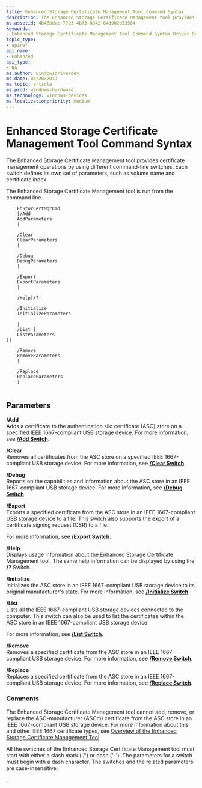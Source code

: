 ```yaml
---
title: Enhanced Storage Certificate Management Tool Command Syntax
description: The Enhanced Storage Certificate Management tool provides certificate management operations by using different command-line switches.
ms.assetid: 4b46bdac-77e3-4b73-8942-64d902d53564
keywords:
- Enhanced Storage Certificate Management Tool Command Syntax Driver Development Tools
topic_type:
- apiref
api_name:
- Enhanced
api_type:
- NA
ms.author: windowsdriverdev
ms.date: 04/20/2017
ms.topic: article
ms.prod: windows-hardware
ms.technology: windows-devices
ms.localizationpriority: medium
---
```


# Enhanced Storage Certificate Management Tool Command Syntax


The Enhanced Storage Certificate Management tool provides certificate management operations by using different command-line switches. Each switch defines its own set of parameters, such as volume name and certificate index.

The Enhanced Storage Certificate Management tool is run from the command line.

```
    EhStorCertMgrCmd 
    [/Add 
    AddParameters 
    |  

    /Clear 
    ClearParameters
    |

    /Debug 
    DebugParameters
    |

    /Export 
    ExportParameters
    |

    /Help|/?|

    /Initialize 
    InitializeParameters

    |
    /List [
    ListParameters
]| 

    /Remove 
    RemoveParameters
    |

    /Replace 
    ReplaceParameters
    ]
   
```

## <span id="Parameters"></span><span id="parameters"></span><span id="PARAMETERS"></span>Parameters


<span id="________Add______"></span><span id="________add______"></span><span id="________ADD______"></span> **/Add**   
Adds a certificate to the authentication silo certificate (ASC) store on a specified IEEE 1667-compliant USB storage device. For more information, see [**/Add Switch**](enhstor-add-switch.md).

<span id="________Clear______"></span><span id="________clear______"></span><span id="________CLEAR______"></span> **/Clear**   
Removes all certificates from the ASC store on a specified IEEE 1667-compliant USB storage device. For more information, see [**/Clear Switch**](-clear-switch.md).

<span id="________Debug______"></span><span id="________debug______"></span><span id="________DEBUG______"></span> **/Debug**   
Reports on the capabilities and information about the ASC store in an IEEE 1667-compliant USB storage device. For more information, see [**/Debug Switch**](-debug-switch.md).

<span id="________Export______"></span><span id="________export______"></span><span id="________EXPORT______"></span> **/Export**   
Exports a specified certificate from the ASC store in an IEEE 1667-compliant USB storage device to a file. This switch also supports the export of a certificate signing request (CSR) to a file.

For more information, see [**/Export Switch**](-export-switch.md).

<span id="________Help______"></span><span id="________help______"></span><span id="________HELP______"></span> **/Help**   
Displays usage information about the Enhanced Storage Certificate Management tool. The same help information can be displayed by using the **/?** Switch.

<span id="________Initialize______"></span><span id="________initialize______"></span><span id="________INITIALIZE______"></span> **/Initialize**   
Initializes the ASC store in an IEEE 1667-compliant USB storage device to its original manufacturer's state. For more information, see [**/Initialize Switch**](-initialize-switch.md).

<span id="________List______"></span><span id="________list______"></span><span id="________LIST______"></span> **/List**   
Lists all the IEEE 1667-compliant USB storage devices connected to the computer. This switch can also be used to list the certificates within the ASC store in an IEEE 1667-compliant USB storage device.

For more information, see [**/List Switch**](-list-switch.md).

<span id="________Remove______"></span><span id="________remove______"></span><span id="________REMOVE______"></span> **/Remove**   
Removes a specified certificate from the ASC store in an IEEE 1667-compliant USB storage device. For more information, see [**/Remove Switch**](-remove-switch.md).

<span id="________Replace______"></span><span id="________replace______"></span><span id="________REPLACE______"></span> **/Replace**   
Replaces a specified certificate from the ASC store in an IEEE 1667-compliant USB storage device. For more information, see [**/Replace Switch**](-replace-switch.md).

### <span id="comments"></span><span id="COMMENTS"></span>Comments

The Enhanced Storage Certificate Management tool cannot add, remove, or replace the ASC-manufacturer (ASCm) certificate from the ASC store in an IEEE 1667-compliant USB storage device. For more information about this and other IEEE 1667 certificate types, see [Overview of the Enhanced Storage Certificate Management Tool](overview-of-the-enhanced-storage-certificate-management-tool.md).

All the switches of the Enhanced Storage Certificate Management tool must start with either a slash mark ('/') or dash ('-'). The parameters for a switch must begin with a dash character. The switches and the related parameters are case-insensitive.

.

 

 





